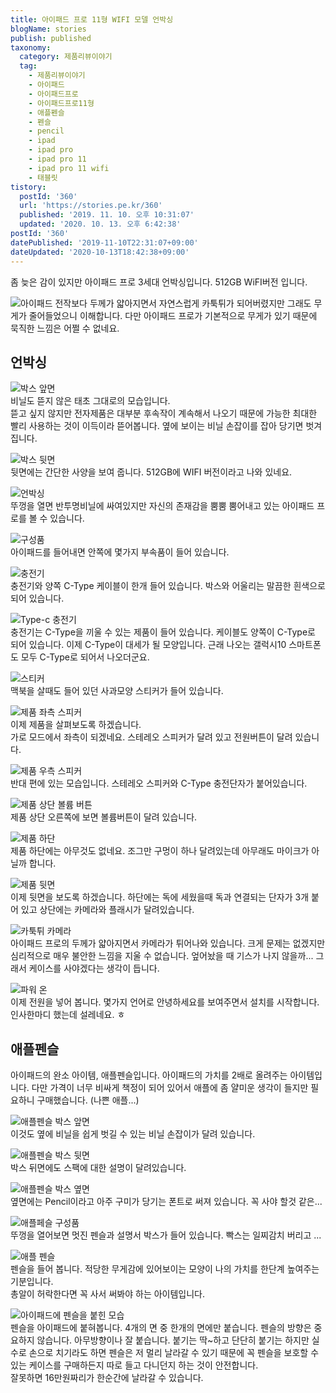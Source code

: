 ```yaml
---
title: 아이패드 프로 11형 WIFI 모델 언박싱
blogName: stories
publish: published
taxonomy:
  category: 제품리뷰이야기
  tag:
    - 제품리뷰이야기
    - 아이패드
    - 아이패드프로
    - 아이패드프로11형
    - 애플펜슬
    - 펜슬
    - pencil
    - ipad
    - ipad pro
    - ipad pro 11
    - ipad pro 11 wifi
    - 태블릿
tistory:
  postId: '360'
  url: 'https://stories.pe.kr/360'
  published: '2019. 11. 10. 오후 10:31:07'
  updated: '2020. 10. 13. 오후 6:42:38'
postId: '360'
datePublished: '2019-11-10T22:31:07+09:00'
dateUpdated: '2020-10-13T18:42:38+09:00'
---
```




좀 늦은 감이 있지만 아이패드 프로 3세대 언박싱입니다. 512GB WiFI버전 입니다.  

![아이패드](images/2019-11-10-22-25-28.jpg) 
전작보다 두께가 얇아지면서 자연스럽게 카툭튀가 되어버렸지만 그래도 무게가 줄어들었으니 이해합니다. 다만 아이패드 프로가 기본적으로 무게가 있기 때문에 묵직한 느낌은 어쩔 수 없네요. 


## 언박싱  

![박스 앞면](images/2019-11-10-22-18-03.jpg)   
비닐도 뜯지 않은 태초 그대로의 모습입니다.   
뜯고 싶지 않지만 전자제품은 대부분 후속작이 계속해서 나오기 때문에 가능한 최대한 빨리 사용하는 것이 이득이라 뜯어봅니다. 
옆에 보이는 비닐 손잡이를 잡아 당기면 벗겨 집니다.  

![박스 뒷면](images/2019-11-10-22-17-36.jpg)   
뒷면에는 간단한 사양을 보여 줍니다. 512GB에 WIFI 버전이라고 나와 있네요. 

![언박싱](images/2019-11-10-22-18-22.jpg)   
뚜껑을 열면 반투명비닐에 싸여있지만 자신의 존재감을 뿜뿜 뿜어내고 있는 아이패드 프로를 볼 수 있습니다. 

![구성품](images/2019-11-10-22-19-10.jpg)   
아이패드를 들어내면 안쪽에 몇가지 부속품이 들어 있습니다.  

![충전기](images/2019-11-10-22-19-30.jpg)  
충전기와 양쪽 C-Type 케이블이 한개 들어 있습니다. 박스와 어울리는 말끔한 흰색으로 되어 있습니다.  

![Type-c 충전기](images/2019-11-10-22-20-08.jpg)    
충전기는 C-Type을 끼울 수 있는 제품이 들어 있습니다. 케이블도 양쪽이 C-Type로 되어 있습니다. 
이제 C-Type이 대세가 될 모양입니다. 근래 나오는 갤럭시10 스마트폰도 모두 C-Type로 되어서 나오더군요.  

![스티커](images/2019-11-10-22-19-48.jpg)    
맥북을 살때도 들어 있던 사과모양 스티커가 들어 있습니다. 

![제품 좌측 스피커](images/2019-11-10-22-20-41.jpg)  
이제 제품을 살펴보도록 하겠습니다.  
가로 모드에서 좌측이 되겠네요. 스테레오 스피커가 달려 있고 전원버튼이 달려 있습니다. 

![제품 우측 스피커](images/2019-11-10-22-23-38.jpg)   
반대 편에 있는 모습입니다. 스테레오 스피커와 C-Type 충전단자가 붙어있습니다.   

![제품 상단 볼륨 버튼](images/2019-11-10-22-22-24.jpg)  
제품 상단 오른쪽에 보면 볼륨버튼이 달려 있습니다.  

![제품 하단](images/2019-11-10-22-24-09.jpg)  
제품 하단에는 아무것도 없네요. 조그만 구멍이 하나 달려있는데 아무래도 마이크가 아닐까 합니다. 

![제품 뒷면](images/2019-11-10-22-24-29.jpg)   
이제 뒷면을 보도록 하겠습니다. 
하단에는 독에 세웠을때 독과 연결되는 단자가 3개 붙어 있고 상단에는 카메라와 플래시가 달려있습니다. 

 ![카툭튀 카메라](images/2019-11-10-22-24-52.jpg)   
아이패드 프로의 두께가 얇아지면서 카메라가 튀어나와 있습니다. 크게 문제는 없겠지만 심리적으로 매우 불안한 느낌을 지울 수 없습니다. 엎어놨을 때 기스가 나지 않을까... 
그래서 케이스를 사야겠다는 생각이 듭니다. 

![파워 온](images/2019-11-10-22-25-55.jpg)   
이제 전원을 넣어 봅니다. 몇가지 언어로 안녕하세요를 보여주면서 설치를 시작합니다. 
인사한마디 했는데 설레네요. ㅎ


## 애플펜슬   
아이패드의 완소 아이템, 애플펜슬입니다. 아이패드의 가치를 2배로 올려주는 아이템입니다. 
다만 가격이 너무 비싸게 책정이 되어 있어서 애플에 좀 얄미운 생각이 들지만 필요하니 구매했습니다.  (나쁜 애플...)

![애플펜슬 박스 앞면](images/2019-11-10-22-26-21.jpg)   
이것도 옆에 비닐을 쉽게 벗길 수 있는 비닐 손잡이가 달려 있습니다.  

![애플펜슬 박스 뒷면](images/2019-11-10-22-26-46.jpg)  
박스 뒤면에도 스팩에 대한 설명이 달려있습니다. 

![애플펜슬 박스 옆면](images/2019-11-10-22-27-13.jpg)   
옆면에는 Pencil이라고 아주 구미가 당기는 폰트로 써져 있습니다. 꼭 사야 할것 같은...

![애플페슬 구성품](images/2019-11-10-22-27-36.jpg)   
뚜껑을 열어보면 멋진 펜슬과 설명서 박스가 들어 있습니다. 
빡스는 일찌감치 버리고 ...

![애플 펜슬](images/2019-11-10-22-27-55.jpg)  
펜슬을 들어 봅니다. 
적당한 무게감에 있어보이는 모양이 나의 가치를 한단계 높여주는 기분입니다.  
총알이 허락한다면 꼭 사서 써봐야 하는 아이템입니다. 

![아이패드에 펜슬을 붙힌 모습](images/2019-11-10-22-28-14.jpg)  
펜슬을 아이패드에 붙혀봅니다. 
4개의 면 중 한개의 면에만 붙습니다. 펜슬의 방향은 중요하지 않습니다. 아무방향이나 잘 붙습니다. 
붙기는 딱~하고 단단히 붙기는 하지만 실수로 손으로 치기라도 하면 펜슬은 저 멀리 날라갈 수 있기 때문에 꼭 펜슬을 보호할 수 있는 케이스를 구매하든지 따로 들고 다니던지 하는 것이 안전합니다.  
잘못하면 16만원짜리가 한순간에 날라갈 수 있습니다.  
